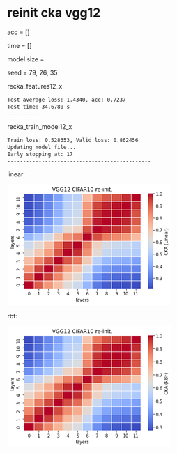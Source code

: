 # reinit cka vgg12 
acc = [] 

time = []

model size = 

seed = 79, 26, 35

recka_features12_x
```
Test average loss: 1.4340, acc: 0.7237
Test time: 34.6780 s
----------

```

recka_train_model12_x
```
Train loss: 0.528353, Valid loss: 0.862456
Updating model file...
Early stopping at: 17
----------------------------------------------

```

linear:

![recka12linear](recka12linear.png)

rbf:

![recka12rbf](recka12rbf.png)
